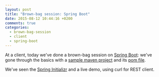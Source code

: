```yaml
---
layout: post
title: "Brown-bag session: Spring Boot"
date: 2015-08-12 10:44:16 +0200
comments: true
categories: 
  - brown-bag-session
  - client
  - spring-boot
---
```


At a client, today we've done a brown-bag session on [Spring Boot][spring-boot-home]: we've gone through the basics with a [sample maven project][sample-maven-project] and its [pom file][sample-pom].

We've seen the [Spring Initializr][spring-initializr] and a live demo, using curl for REST client.

[spring-boot-home]: http://projects.spring.io/spring-boot/
[spring-initializr]: http://start.spring.io/

[sample-pom]: https://github.com/Rossyafk/spring-boot-demo/blob/master/pom.xml
[sample-maven-project]: https://github.com/Rossyafk/spring-boot-demo/